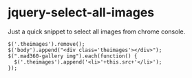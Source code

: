 # jquery-select-all-images
Just a quick snippet to select all images from chrome console.


```
$('.theimages').remove();
$('body').append("<div class='theimages'></div>");
$(".mad360-gallery img").each(function() {  
  $('.theimages').append('<li>'+this.src+'</li>');
}); 
```
